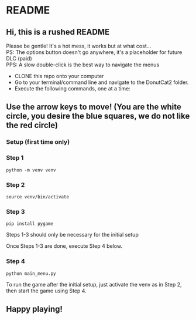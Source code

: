 # README

## Hi, this is a rushed README

Please be gentle! It's a hot mess, it works but at what cost...<br>
PS: The options button doesn't go anywhere, it's a placeholder for future DLC (paid)<br>
PPS: A slow double-click is the best way to navigate the menus

- CLONE this repo onto your computer
- Go to your terminal/command line and navigate to the DonutCat2 folder.
- Execute the following commands, one at a time:

## Use the arrow keys to move! (You are the white circle, you desire the blue squares, we do not like the red circle)

<h3>Setup (first time only)</h3>

### Step 1

    python -m venv venv
    
### Step 2

    source venv/bin/activate

### Step 3

    pip install pygame

Steps 1-3 should only be necessary for the initial setup

Once Steps 1-3 are done, execute Step 4 below.

### Step 4

    python main_menu.py

To run the game after the initial setup, just activate the venv as in Step 2, then start the game using Step 4.

## Happy playing!
